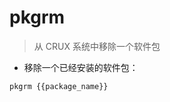 # pkgrm

> 从 CRUX 系统中移除一个软件包

- 移除一个已经安装的软件包：

`pkgrm {{package_name}}`

[#]: contributors: ([王興與·區塊鏈·Linux中國])
